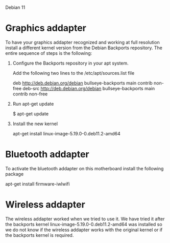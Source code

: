 Debian 11

Graphics addapter
=================

To have your graphics addapter recognized and working at full resolution install
a different kernel version from the Debian Backports repository. The entire sequence
of steps is the following:

1) Configure the Backports repository in your apt system.

   Add the following two lines to the /etc/apt/sources.list file

   deb http://deb.debian.org/debian bullseye-backports main contrib non-free
   deb-src http://deb.debian.org/debian bullseye-backports main contrib non-free

2) Run apt-get update

   $ apt-get update

3) Install the new kernel

   apt-get install linux-image-5.19.0-0.deb11.2-amd64


Bluetooth addapter
==================

To activate the bluetooth addapter on this motherboard install the following package

apt-get install firmware-iwlwifi 

Wireless addapter
==================

The wireless addapter worked when we tried to use it. We have tried
it after the backports kernel linux-image-5.19.0-0.deb11.2-amd64 was
installed so we do not know if the wireless addapter works  with the
original kernel or if the backports kernel is required.

